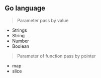 ## Go language



> Parameter pass by value

* Strings 
* String
* Number
* Boolean   

> Parameter of function pass by pointer

* map  
* slice









